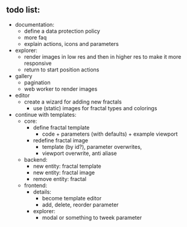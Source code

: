 ## todo list:
 - documentation:
    - define a data protection policy
    - more faq
    - explain actions, icons and parameters
 - explorer:
    - render images in low res and then in higher res to make it more responsive
    - return to start position actions
 - gallery
    - pagination
    - web worker to render images
 - editor
    - create a wizard for adding new fractals
       - use (static) images for fractal types and colorings
 - continue with templates:
    - core:
        - define fractal template 
           - code + parameters (with defaults) + example viewport
        - redefine fractal image
            - template (by id?), parameter overwrites, 
            - viewport overwrite, anti aliase
    - backend: 
        - new entity: fractal template
        - new entity: fractal image
        - remove entity: fractal
    - frontend:
        - details:
           - become template editor
           - add, delete, reorder parameter
        - explorer:
           - modal or something to tweek parameter
